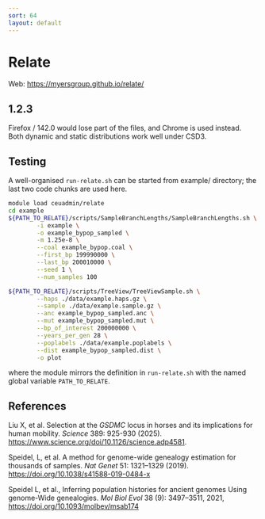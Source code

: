 ```yaml
---
sort: 64
layout: default
---
```


# Relate

Web: <https://myersgroup.github.io/relate/>

## 1.2.3

Firefox / 142.0 would lose part of the files, and Chrome is used instead. Both dynamic and static distributions work well under CSD3.

## Testing

A well-organised `run-relate.sh` can be started from example/ directory; the last two code chunks are used here.

```bash
module load ceuadmin/relate
cd example
${PATH_TO_RELATE}/scripts/SampleBranchLengths/SampleBranchLengths.sh \
        -i example \
        -o example_bypop_sampled \
        -m 1.25e-8 \
        --coal example_bypop.coal \
        --first_bp 199990000 \
        --last_bp 200010000 \
        --seed 1 \
        --num_samples 100

${PATH_TO_RELATE}/scripts/TreeView/TreeViewSample.sh \
        --haps ./data/example.haps.gz \
        --sample ./data/example.sample.gz \
        --anc example_bypop_sampled.anc \
        --mut example_bypop_sampled.mut \
        --bp_of_interest 200000000 \
        --years_per_gen 28 \
        --poplabels ./data/example.poplabels \
        --dist example_bypop_sampled.dist \
        -o plot
```

where the module mirrors the definition in `run-relate.sh` with the named global variable `PATH_TO_RELATE`.

## References

Liu X, et al. Selection at the *GSDMC* locus in horses and its implications for human mobility. *Science* 389: 925-930 (2025). <https://www.science.org/doi/10.1126/science.adp4581>.

Speidel, L, et al. A method for genome-wide genealogy estimation for thousands of samples. *Nat Genet* 51: 1321–1329 (2019). <https://doi.org/10.1038/s41588-019-0484-x>

Speidel L, et al., Inferring population histories for ancient genomes Using genome-Wide genealogies. *Mol Biol Evol* 38 (9): 3497–3511, 2021, <https://doi.org/10.1093/molbev/msab174>
